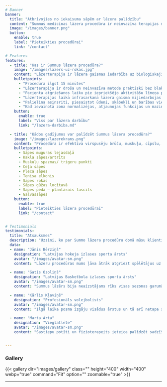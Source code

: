 ```yaml
---
# Banner
banner:
  title: "Atbrīvojies no iekaisuma sāpēm ar lāzera palīdzību"
  content: "Summus medicīnas lāzera procedūra ir neinvazīva terapijas metode sāpju mazināšanai, asins cirkulācijas uzlabošanai un iekaisumu ārstēšanai."
  image: "/images/banner.png"
  button:
    enable: true
    label: "Pieteikties procedūrai"
    link: "/contact"

# Features
features:
  - title: "Kas ir Summus lāzera procedūra?"
    image: "/images/lazers-uz-rokas.jpg"
    content: "Lāzerterapija ir lāzera gaismas iedarbība uz bioloģiskajiem audiem. Tās mērķis ir stimulēt šūnu procesus un pastiprināt bioķīmisko mehānismu aktivizāciju, kuri veicina dzīšanu, sāpju mazināšanu, iekaisuma mazināšanu un audu reģenerāciju."
    bulletpoints:
      - "Procedūra ilgst 15 minūtes"
      - "Lāzerterapija ir droša un neinvazīva metode praktiski bez blakusparādībām"
      - "Pacienta atgriešanos laiku pie iepriekšējo aktivitāšu līmeņa paātrina par 50%"
      - "Lāzerterapijas laikā infrasarkanā lāzera gaisma mijiedarbojas ar audiem šūnu līmenī, palielinot vielmaiņas aktivitāti šūnā."
      - "Palielina asinsriti, piesaistot ūdeni, skābekli un barības vielas bojātajai vietai. Tas rada optimālu dziedniecisko vidi, kas samazina iekaisumu, pietūkumu, muskuļu spazmas, stīvumu un sāpes."
      - "Kad ievainotā zona normalizējas, atjaunojas funkcijas un mazinās sāpes"
    button:
      enable: true
      label: "Viss par lāzera darbību"
      link: "/lazera-darbiba.md"

  - title: "Kādos gadījumos var palīdzēt Summus lāzera procedūra?"
    image: "/images/lazerekrans.png"
    content: "Procedūra ir efektīva virspusēju brūču, muskuļu, cīpslu, locītavu traumu, kā arī dziļu neiroloģisku problēmu gadījumā."
    bulletpoints:
      - Sāpes muguras lejasdaļā
      - Kakla sāpes/artrīts
      - Muskuļu spazmas/ trigeru punkti
      - Ceļa sāpes
      - Pleca sāpes
      - Tenisa elkonis
      - Sāpes rokās
      - Sāpes gūžas locītavā
      - Sāpes pēdā – plantārais fascīts
      - Galvassāpes
    button:
      enable: true
      label: "Pieteikties lāzera procedūrai"
      link: "/contact"


# Testimonials
testimonials:
  title: "Atsauksmes"
  description: "Uzzini, ko par Summo lāzera procedūru domā mūsu klienti!"
  data:
  - name: "Jānis Bērziņš"
    designation: "Latvijas hokeja izlases sporta ārsts"
    avatar: "/images/avatar-sm.png"
    content: "Lāzeru procedūras mums ļāva ātrāk atgriezt spēlētājus uz kājām. Noteikti izmantosim arī nākamajā sezonā."

  - name: "Gatis Ozoliņš"
    designation: "Latvijas Basketbola izlases sporta ārsts"
    avatar: "/images/avatar-sm.png"
    content: "Summus lāzērs bija neaizstājams rīks visas sezonas garumā. Var burtiski redzēt, kā dzīst sastiepumi pateicoties tam."

  - name: "Kārlis Kļaviņš"
    designation: "Profesionāls volejbolists"
    avatar: "/images/avatar-sm.png"
    content: "Ilgā laika posma izgāju visādus ārstus un tā arī netapa skaidrs kas man par kaiti. Pamēģināju Summus lāzeru uzstarot sāpīgajai vietai un palīdzēja!"

  - name: "Marta Arta"
    designation: "Vieglatlēte"
    avatar: "/images/avatar-sm.png"
    content: "Sastiepu potīti un fizioterapeits ieteica palīdzēt sadzīšanas procesam ar lāzeru procedūru. Tiešām sadzija labāk un ātrāk."


---
```


### Gallery

{{< gallery dir="images/gallery" class="" height="400" width="400" webp="true" command="Fit" option="" zoomable="true" >}}

<hr>

